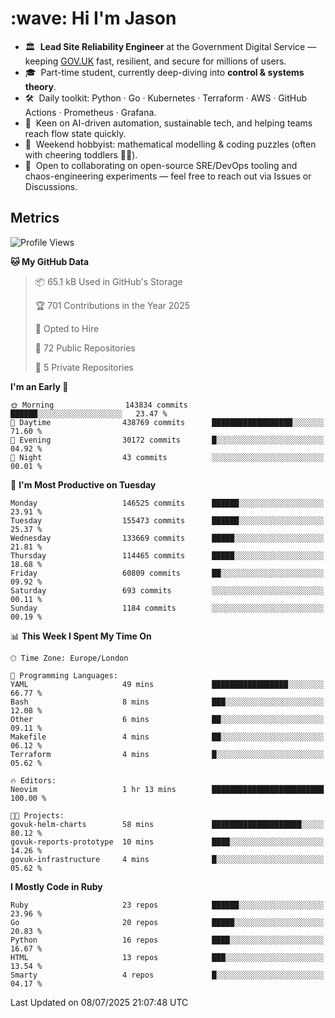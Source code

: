 <h1 align="left" id="jason-title">:wave: Hi I'm Jason</h1>

- 🏛️ &nbsp;**Lead Site Reliability Engineer** at the Government Digital Service — keeping [GOV.UK](https://www.gov.uk/) fast, resilient, and secure for millions of users.  
- 🎓 &nbsp;Part-time student, currently deep-diving into **control & systems theory**.  
- 🛠️ &nbsp;Daily toolkit: Python · Go · Kubernetes · Terraform · AWS · GitHub Actions · Prometheus · Grafana.  
- 🌱 &nbsp;Keen on AI-driven automation, sustainable tech, and helping teams reach flow state quickly.  
- 🧩 &nbsp;Weekend hobbyist: mathematical modelling & coding puzzles (often with cheering toddlers 👶👶). 
- 🤝 &nbsp;Open to collaborating on open-source SRE/DevOps tooling and chaos-engineering experiments — feel free to reach out via Issues or Discussions.


<h2>Metrics</h2>

<!--START_SECTION:waka-->
![Profile Views](http://img.shields.io/badge/Profile%20Views-0-blue)

**🐱 My GitHub Data** 

> 📦 65.1 kB Used in GitHub's Storage 
 > 
> 🏆 701 Contributions in the Year 2025
 > 
> 💼 Opted to Hire
 > 
> 📜 72 Public Repositories 
 > 
> 🔑 5 Private Repositories 
 > 
**I'm an Early 🐤** 

```text
🌞 Morning                143834 commits      ██████░░░░░░░░░░░░░░░░░░░   23.47 % 
🌆 Daytime                438769 commits      ██████████████████░░░░░░░   71.60 % 
🌃 Evening                30172 commits       █░░░░░░░░░░░░░░░░░░░░░░░░   04.92 % 
🌙 Night                  43 commits          ░░░░░░░░░░░░░░░░░░░░░░░░░   00.01 % 
```
📅 **I'm Most Productive on Tuesday** 

```text
Monday                   146525 commits      ██████░░░░░░░░░░░░░░░░░░░   23.91 % 
Tuesday                  155473 commits      ██████░░░░░░░░░░░░░░░░░░░   25.37 % 
Wednesday                133669 commits      █████░░░░░░░░░░░░░░░░░░░░   21.81 % 
Thursday                 114465 commits      █████░░░░░░░░░░░░░░░░░░░░   18.68 % 
Friday                   60809 commits       ██░░░░░░░░░░░░░░░░░░░░░░░   09.92 % 
Saturday                 693 commits         ░░░░░░░░░░░░░░░░░░░░░░░░░   00.11 % 
Sunday                   1184 commits        ░░░░░░░░░░░░░░░░░░░░░░░░░   00.19 % 
```


📊 **This Week I Spent My Time On** 

```text
🕑︎ Time Zone: Europe/London

💬 Programming Languages: 
YAML                     49 mins             █████████████████░░░░░░░░   66.77 % 
Bash                     8 mins              ███░░░░░░░░░░░░░░░░░░░░░░   12.08 % 
Other                    6 mins              ██░░░░░░░░░░░░░░░░░░░░░░░   09.11 % 
Makefile                 4 mins              ██░░░░░░░░░░░░░░░░░░░░░░░   06.12 % 
Terraform                4 mins              █░░░░░░░░░░░░░░░░░░░░░░░░   05.62 % 

🔥 Editors: 
Neovim                   1 hr 13 mins        █████████████████████████   100.00 % 

🐱‍💻 Projects: 
govuk-helm-charts        58 mins             ████████████████████░░░░░   80.12 % 
govuk-reports-prototype  10 mins             ████░░░░░░░░░░░░░░░░░░░░░   14.26 % 
govuk-infrastructure     4 mins              █░░░░░░░░░░░░░░░░░░░░░░░░   05.62 % 
```

**I Mostly Code in Ruby** 

```text
Ruby                     23 repos            ██████░░░░░░░░░░░░░░░░░░░   23.96 % 
Go                       20 repos            █████░░░░░░░░░░░░░░░░░░░░   20.83 % 
Python                   16 repos            ████░░░░░░░░░░░░░░░░░░░░░   16.67 % 
HTML                     13 repos            ███░░░░░░░░░░░░░░░░░░░░░░   13.54 % 
Smarty                   4 repos             █░░░░░░░░░░░░░░░░░░░░░░░░   04.17 % 
```




 Last Updated on 08/07/2025 21:07:48 UTC
<!--END_SECTION:waka-->

<!-- links -->

[issues page]: https://github.com/jasonBirchall/jasonBirchall/issues "jasonBirchall/issues"
